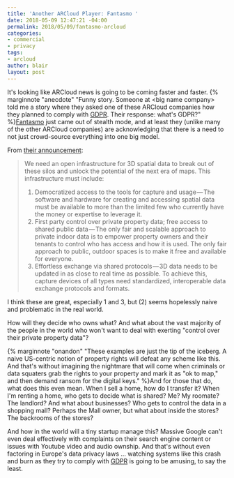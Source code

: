 ```yaml
---
title: 'Another ARCloud Player: Fantasmo '
date: 2018-05-09 12:47:21 -04:00
permalink: 2018/05/09/fantasmo-arcloud
categories:
- commercial
- privacy
tags:
- arcloud
author: blair
layout: post
---
```


It's looking like ARCloud news is going to be coming faster and faster. {% marginnote "anecdote" "Funny story. Someone at &lt;big name company&gt; told me a story where they asked one of these ARCloud companies how they planned to comply with [GDPR](https://www.eugdpr.org/).  Their response: what's GDPR?" %}[Fantasmo](https://techcrunch.com/2018/05/09/fantasmo/) just came out of stealth mode, and at least they (unlike many of the other ARCloud companies) are acknowledging that there is a need to not just crowd-source everything into one big model.

From [their announcement](https://blog.fantasmo.io/the-planet-is-theplatform-dd2716b5e33d):
> We need an open infrastructure for 3D spatial data to break out of these silos and unlock the potential of the next era of maps. This infrastructure must include:
> 1. Democratized access to the tools for capture and usage — The software and hardware for creating and accessing spatial data must be available to more than the limited few who currently have the money or expertise to leverage it.
> 2. First party control over private property data; free access to shared public data — The only fair and scalable approach to private indoor data is to empower property owners and their tenants to control who has access and how it is used. The only fair approach to public, outdoor spaces is to make it free and available for everyone.
> 3. Effortless exchange via shared protocols — 3D data needs to be updated in as close to real time as possible. To achieve this, capture devices of all types need standardized, interoperable data exchange protocols and formats.

I think these are great, especially 1 and 3, but (2) seems hopelessly naive and problematic in the real world.

How will they decide who owns what? And what about the vast majority of the people in the world who won't want to deal with exerting "control over their private property data"?

{% marginnote "onandon" "These examples are just the tip of the iceberg. A naive US-centric notion of property rights will defeat any scheme like this. And that's without imagining the nightmare that will come when criminals or data squaters grab the rights to your property and mark it as \"ok to map,\" and then demand ransom for the digital keys." %}And for those that do, what does this even mean. When I sell a home, how do I transfer it?  When I'm renting a home, who gets to decide what is shared?  Me?  My roomate?  The landlord?  And what about businesses?  Who gets to control the data in a shopping mall?  Perhaps the Mall owner, but what about inside the stores?  The backrooms of the stores?

And how in the world will a tiny startup manage this?  Massive Google can't even deal effectively with complaints on their search engine content or issues with Youtube video and audio ownship. And that's without even factoring in Europe's data privacy laws ... watching systems like this crash and burn as they try to comply with [GDPR](https://www.eugdpr.org/) is going to be amusing, to say the least.

